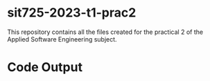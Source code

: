 
# sit725-2023-t1-prac2

This repository contains all the files created for the practical 2 of the Applied Software Engineering subject.

# Code Output 
